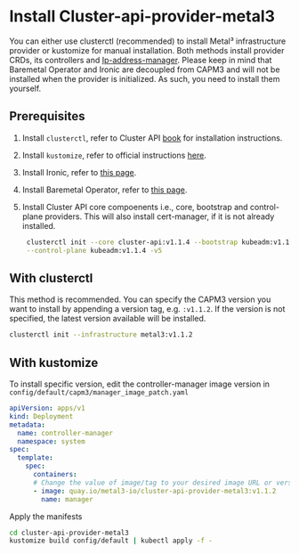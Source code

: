 # Install Cluster-api-provider-metal3

You can either use clusterctl (recommended) to install Metal³ infrastructure provider
or kustomize for manual installation. Both methods install provider CRDs,
its controllers and [Ip-address-manager](https://github.com/metal3-io/ip-address-manager).
Please keep in mind that Baremetal Operator and Ironic are decoupled from CAPM3
and will not be installed when the provider is initialized. As such, you need to
install them yourself.

## Prerequisites

1. Install `clusterctl`, refer to Cluster API [book](https://cluster-api.sigs.k8s.io/user/quick-start.html#install-clusterctl) for installation instructions.
1. Install `kustomize`, refer to official instructions [here](https://kubectl.docs.kubernetes.io/installation/kustomize/).
1. Install Ironic, refer to [this page](https://github.com/metal3-io/metal3-docs/blob/main/docs/user-guide/src/ironic/ironic_installation.md).
1. Install Baremetal Operator, refer to [this page](https://github.com/metal3-io/baremetal-operator/blob/main/docs/dev-setup.md).
1. Install Cluster API core compoenents i.e., core, bootstrap and control-plane providers. This will also install cert-manager, if it is not already installed.

    ```bash
     clusterctl init --core cluster-api:v1.1.4 --bootstrap kubeadm:v1.1.4 \
     --control-plane kubeadm:v1.1.4 -v5
    ```

## With clusterctl

This method is recommended. You can specify the CAPM3 version you want to install by appending a version tag, e.g. `:v1.1.2`. If the version is not specified, the latest version available will be installed.

```bash
clusterctl init --infrastructure metal3:v1.1.2
```

## With kustomize

To install specific version, edit the controller-manager image version in `config/default/capm3/manager_image_patch.yaml`

```yaml
apiVersion: apps/v1
kind: Deployment
metadata:
  name: controller-manager
  namespace: system
spec:
  template:
    spec:
      containers:
      # Change the value of image/tag to your desired image URL or version tag
      - image: quay.io/metal3-io/cluster-api-provider-metal3:v1.1.2
        name: manager
```

Apply the manifests

```bash
cd cluster-api-provider-metal3
kustomize build config/default | kubectl apply -f -
```
